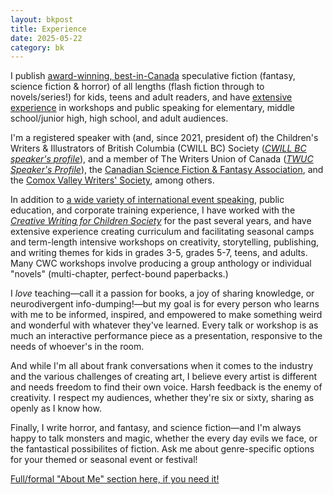 ```yaml
---
layout: bkpost
title: Experience
date: 2025-05-22
category: bk
---
```


I publish [award-winning, best-in-Canada](https://kaie.space/about.html#awards) speculative fiction (fantasy, science fiction & horror) of all lengths (flash fiction through to novels/series!) for kids, teens and adult readers, and have [extensive experience](https://kaie.space/about.html#events) in workshops and public speaking for elementary, middle school/junior high, high school, and adult audiences.

I'm a registered speaker with (and, since 2021, president of) the Children's Writers & Illustrators of British Columbia (CWILL BC) Society (*[CWILL BC speaker's profile](https://www.cwillbc.org/Member_View.aspx?MemberID=82980)*), and a member of The Writers Union of Canada (*[TWUC Speaker's Profile](https://writersunion.ca/member/KA-Wiggins)*), the [Canadian Science Fiction & Fantasy Association](https://www.csffa.ca/the-csffa-hall-of-fame/), and the [Comox Valley Writers' Society](https://cvwriterssociety.ca/), among others.

In addition to [a wide variety of international event speaking](https://kaie.space/about.html#events), public education, and corporate training experience, I have worked with the *[Creative Writing for Children Society](http://www.cwc2004.org/)* for the past several years, and have extensive experience creating curriculum and facilitating seasonal camps and term-length intensive workshops on creativity, storytelling, publishing, and writing themes for kids in grades 3-5, grades 5-7, teens, and adults. Many CWC workshops involve producing a group anthology or individual "novels" (multi-chapter, perfect-bound paperbacks.)

I *love* teaching—call it a passion for books, a joy of sharing knowledge, or neurodivergent info-dumping!—but my goal is for every person who learns with me to be informed, inspired, and empowered to make something weird and wonderful with whatever they've learned. Every talk or workshop is as much an interactive performance piece as a presentation, responsive to the needs of whoever's in the room.

And while I'm all about frank conversations when it comes to the industry and the various challenges of creating art, I believe every artist is different and needs freedom to find their own voice. Harsh feedback is the enemy of creativity. I respect my audiences, whether they're six or sixty, sharing as openly as I know how.

Finally, I write horror, and fantasy, and science fiction—and I'm always happy to talk monsters and magic, whether the every day evils we face, or the fantastical possibilites of fiction. Ask me about genre-specific options for your themed or seasonal event or festival!

[Full/formal "About Me" section here, if you need it!](https://kaie.space/about.html)
